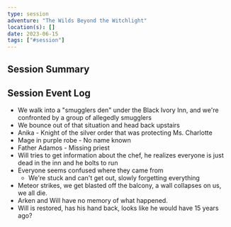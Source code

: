 ```yaml
---
type: session
adventure: "The Wilds Beyond the Witchlight"
location(s): []
date: 2023-06-15
tags: ["#session"]
---
```


## Session Summary

## Session Event Log

- We walk into a "smugglers den" under the Black Ivory Inn, and we're confronted by a group of allegedly smugglers
- We bounce out of that situation and head back upstairs
- Anika - Knight of the silver order that was protecting Ms. Charlotte
- Mage in purple robe - No name known
- Father Adamos - Missing priest
- Will tries to get information about the chef, he realizes everyone is just dead in the inn and he bolts to run
- Everyone seems confused where they came from
	- We're stuck and can't get out, slowly forgetting everything
- Meteor strikes, we get blasted off the balcony, a wall collapses on us, we all die.
- Arken and Will have no memory of what happened.
- Will is restored, has his hand back, looks like he would have 15 years ago?